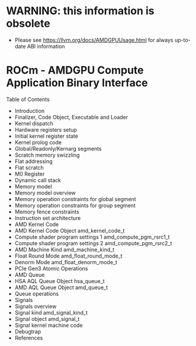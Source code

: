# WARNING: this information is obsolete
- Please see https://llvm.org/docs/AMDGPUUsage.html for always up-to-date ABI information


# ROCm - AMDGPU Compute Application Binary Interface


Table of Contents

- Introduction
- Finalizer, Code Object, Executable and Loader
- Kernel dispatch
- Hardware registers setup
- Initial kernel register state
- Kernel prolog code
- Global/Readonly/Kernarg segments
- Scratch memory swizzling
- Flat addressing
- Flat scratch
- M0 Register
- Dynamic call stack
- Memory model
- Memory model overview
- Memory operation constraints for global segment
- Memory operation constraints for group segment
- Memory fence constraints
- Instruction set architecture
- AMD Kernel Code
- AMD Kernel Code Object amd_kernel_code_t
- Compute shader program settings 1 amd_compute_pgm_rsrc1_t
- Compute shader program settings 2 amd_compute_pgm_rsrc2_t
- AMD Machine Kind amd_machine_kind_t
- Float Round Mode amd_float_round_mode_t
- Denorm Mode amd_float_denorm_mode_t
- PCIe Gen3 Atomic Operations
- AMD Queue
- HSA AQL Queue Object hsa_queue_t
- AMD AQL Queue Object amd_queue_t
- Queue operations
- Signals
- Signals overview
- Signal kind amd_signal_kind_t
- Signal object amd_signal_t
- Signal kernel machine code
- Debugtrap
- References

